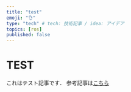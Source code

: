 ```yaml
---
title: "test"
emoji: "👌"
type: "tech" # tech: 技術記事 / idea: アイデア
topics: [ros]
published: false
---
```

# TEST
これはテスト記事です．
参考記事は[こちら](https://zenn.dev/zenn/articles/zenn-cli-guide)

